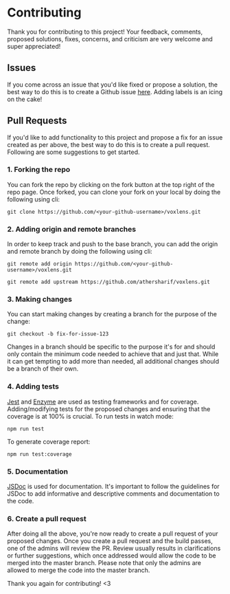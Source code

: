 # Contributing

Thank you for contributing to this project! Your feedback, comments, proposed solutions, fixes, concerns, and criticism are very welcome and super appreciated!

## Issues

If you come across an issue that you'd like fixed or propose a solution, the best way to do this is to create a Github issue [here](https://github.com/athersharif/voxlens/issues). Adding labels is an icing on the cake!

## Pull Requests

If you'd like to add functionality to this project and propose a fix for an issue created as per above, the best way to do this is to create a pull request. Following are some suggestions to get started.

### 1. Forking the repo

You can fork the repo by clicking on the fork button at the top right of the repo page. Once forked, you can clone your fork on your local by doing the following using cli:

`git clone https://github.com/<your-github-username>/voxlens.git`

### 2. Adding origin and remote branches

In order to keep track and push to the base branch, you can add the origin and remote branch by doing the following using cli:

`git remote add origin https://github.com/<your-github-username>/voxlens.git`

`git remote add upstream https://github.com/athersharif/voxlens.git`

### 3. Making changes

You can start making changes by creating a branch for the purpose of the change:

`git checkout -b fix-for-issue-123`

Changes in a branch should be specific to the purpose it's for and should only contain the minimum code needed to achieve that and just that. While it can get tempting to add more than needed, all additional changes should be a branch of their own.

### 4. Adding tests

[Jest](https://jestjs.io/) and [Enzyme](https://airbnb.io/enzyme/) are used as testing frameworks and for coverage. Adding/modifying tests for the proposed changes and ensuring that the coverage is at 100% is crucial. To run tests in watch mode:

`npm run test`

To generate coverage report:

`npm run test:coverage`

### 5. Documentation

[JSDoc](https://github.com/jsdoc/jsdoc) is used for documentation. It's important to follow the guidelines for JSDoc to add informative and descriptive comments and documentation to the code.

### 6. Create a pull request

After doing all the above, you're now ready to create a pull request of your proposed changes. Once you create a pull request and the build passes, one of the admins will review the PR. Review usually results in clarifications or further suggestions, which once addressed would allow the code to be merged into the master branch. Please note that only the admins are allowed to merge the code into the master branch.

Thank you again for contributing! <3
